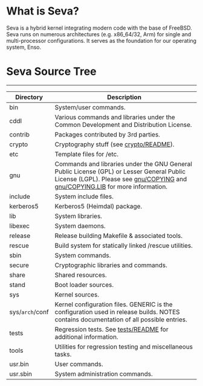 # What is Seva?

Seva is a hybrid kernel integrating modern code with the base of FreeBSD. Seva runs on numerous architectures (e.g. x86_64/32, Arm) for single and multi-processor configurations. It serves as the foundation for our operating system, Enso.

# Seva Source Tree

---------------
| Directory | Description |
| --------- | ----------- |
| bin | System/user commands. |
| cddl | Various commands and libraries under the Common Development and Distribution License. |
| contrib | Packages contributed by 3rd parties. |
| crypto | Cryptography stuff (see [crypto/README](bsd/crypto/README)). |
| etc | Template files for /etc. |
| gnu | Commands and libraries under the GNU General Public License (GPL) or Lesser General Public License (LGPL). Please see [gnu/COPYING](bsd/gnu/COPYING) and [gnu/COPYING.LIB](bsd/gnu/COPYING.LIB) for more information. |
| include | System include files. |
| kerberos5 | Kerberos5 (Heimdal) package. |
| lib | System libraries. |
| libexec | System daemons. |
| release | Release building Makefile & associated tools. |
| rescue | Build system for statically linked /rescue utilities. |
| sbin | System commands. |
| secure | Cryptographic libraries and commands. |
| share | Shared resources. |
| stand | Boot loader sources. |
| sys | Kernel sources. |
| sys/`arch`/conf | Kernel configuration files. GENERIC is the configuration used in release builds. NOTES contains documentation of all possible entries. |
| tests | Regression tests.  See [tests/README](bsd/tests/README) for additional information. |
| tools | Utilities for regression testing and miscellaneous tasks. |
| usr.bin | User commands. |
| usr.sbin | System administration commands. |